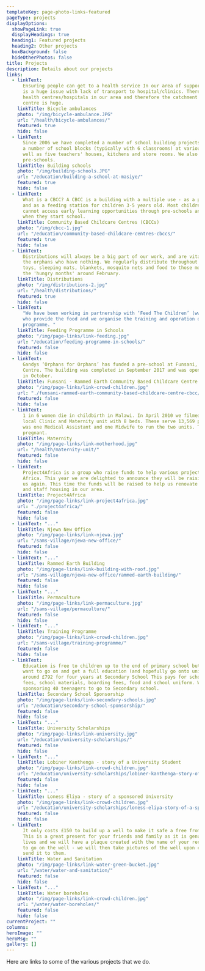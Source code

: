```yaml
---
templateKey: page-photo-links-featured
pageType: projects
displayOptions:
  showPageLink: true
  displayHeadings: true
  heading1: Featured projects
  heading2: Other projects
  boxBackground: false
  hideOtherPhotos: false
title: Projects
description: Details about our projects
links:
  - linkText:
      Ensuring people can get to a health service In our area of support there
      is a huge issue with lack of transport to hospital/clinics. There are not enough
      health centres/hospitals in our area and therefore the catchment area for each
      centre is huge.
    linkTitle: Bicycle ambulances
    photo: "/img/bicycle-ambulance.JPG"
    url: "/health/bicycle-ambulances/"
    featured: true
    hide: false
  - linkText:
      Since 2006 we have completed a number of school building projects including
      a number of school blocks (typically with 6 classrooms) at various locations as
      well as five teachers' houses, kitchens and store rooms. We also build and renovate
      pre-schools.
    linkTitle: Building schools
    photo: "/img/building-schools.JPG"
    url: "/education/building-a-school-at-masiye/"
    featured: true
    hide: false
  - linkText:
      What is a CBCC? A CBCC is a building with a multiple use - as a pre-school
      and as a feeding station for children 3-5 years old. Most children in rural areas
      cannot access early learning opportunities through pre-schools and are ill-prepared
      when they start school.
    linkTitle: Community Based Childcare Centres (CBCCs)
    photo: "/img/cbcc-1.jpg"
    url: "/education/community-based-childcare-centres-cbccs/"
    featured: true
    hide: false
  - linkText:
      Distributions will always be a big part of our work, and are vital to
      the orphans who have nothing. We regularly distribute throughout our area clothes,
      toys, sleeping mats, blankets, mosquito nets and food to those most in need in
      the 'hungry months' around February.
    linkTitle: Distributions
    photo: "/img/distributions-2.jpg"
    url: "/health/distributions/"
    featured: true
    hide: false
  - linkText:
      "We have been working in partnership with ‘Feed The Children’ (www.feedthechildren.org)
      who provide the food and we organise the training and operation of the feeding
      programme. "
    linkTitle: Feeding Programme in Schools
    photo: "/img/page-links/link-feeding.jpg"
    url: "/education/feeding-programme-in-schools/"
    featured: false
    hide: false
  - linkText:
      Gandys ‘Orphans for Orphans’ has funded a pre-school at Funsani, Lumbadzi
      Centre. The building was completed in September 2017 and was opened by Gandys
      in October.
    linkTitle: Funsani - Rammed Earth Community Based Childcare Centre (CBCC)
    photo: "/img/page-links/link-crowd-children.jpg"
    url: "./funsani-rammed-earth-community-based-childcare-centre-cbcc/"
    featured: false
    hide: false
  - linkText:
      1 in 6 women die in childbirth in Malawi. In April 2010 we filmed in our
      local Clinic and Maternity unit with 8 beds. These serve 13,569 people. There
      was one Medical Assistant and one Midwife to run the two units. The Midwife was
      pregnant.
    linkTitle: Maternity
    photo: "/img/page-links/link-motherhood.jpg"
    url: "/health/maternity-unit/"
    featured: false
    hide: false
  - linkText:
      Project4Africa is a group who raise funds to help various projects in
      Africa. This year we are delighted to announce they will be raising money for
      us again. This time the funds will be raised to help us renovate a maternity unit
      and staff housing in our area.
    linkTitle: Project4Africa
    photo: "/img/page-links/link-project4africa.jpg"
    url: "./project4africa/"
    featured: false
    hide: false
  - linkText: "..."
    linkTitle: Njewa New Office
    photo: "/img/page-links/link-njewa.jpg"
    url: "/sams-village/njewa-new-office/"
    featured: false
    hide: false
  - linkText: "..."
    linkTitle: Rammed Earth Building
    photo: "/img/page-links/link-building-with-roof.jpg"
    url: "/sams-village/njewa-new-office/rammed-earth-building/"
    featured: false
    hide: false
  - linkText: "..."
    linkTitle: Permaculture
    photo: "/img/page-links/link-permaculture.jpg"
    url: "/sams-village/permaculture/"
    featured: false
    hide: false
  - linkText: "..."
    linkTitle: Training Programme
    photo: "/img/page-links/link-crowd-children.jpg"
    url: "/sams-village/training-programme/"
    featured: false
    hide: false
  - linkText:
      Education is free to children up to the end of primary school but if they
      want to go on and get a full education (and hopefully go onto university) it costs
      around £792 for four years at Secondary School This pays for school fees, exam
      fees, school materials, boarding fees, food and school uniform. We are currently
      sponsoring 40 teenagers to go to Secondary school.
    linkTitle: Secondary School Sponsorship
    photo: "/img/page-links/link-secondary-schools.jpg"
    url: "/education/secondary-school-sponsorship/"
    featured: false
    hide: false
  - linkText: "..."
    linkTitle: University Scholarships
    photo: "/img/page-links/link-university.jpg"
    url: "/education/university-scholarships/"
    featured: false
    hide: false
  - linkText: "..."
    linkTitle: Lobiner Kanthenga - story of a University Student
    photo: "/img/page-links/link-crowd-children.jpg"
    url: "/education/university-scholarships/lobiner-kanthenga-story-of-a-university-student/"
    featured: false
    hide: false
  - linkText: "..."
    linkTitle: Loness Eliya - story of a sponsored University
    photo: "/img/page-links/link-crowd-children.jpg"
    url: "/education/university-scholarships/loness-eliya-story-of-a-sponsored-university-student/"
    featured: false
    hide: false
  - linkText:
      It only costs £150 to build up a well to make it safe a free from contamination.
      This is a great present for your friends and family as it is genuinely saving
      lives and we will have a plaque created with the name of your recipient on it
      to go on the well - we will then take pictures of the well upon completion and
      send it to them.
    linkTitle: Water and Sanitation
    photo: "/img/page-links/link-water-green-bucket.jpg"
    url: "/water/water-and-sanitation/"
    featured: false
    hide: false
  - linkText: "..."
    linkTitle: Water boreholes
    photo: "/img/page-links/link-crowd-children.jpg"
    url: "/water/water-boreholes/"
    featured: false
    hide: false
currentProject: ""
columns:
heroImage: ""
heroMsg: ""
gallery: []
---
```


Here are links to some of the various projects that we do.
